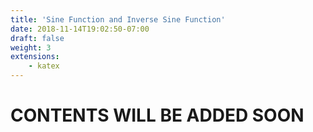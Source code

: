 ```yaml
---
title: 'Sine Function and Inverse Sine Function'
date: 2018-11-14T19:02:50-07:00
draft: false
weight: 3
extensions:
    - katex
---
```


<h1>CONTENTS WILL BE ADDED SOON</h1>